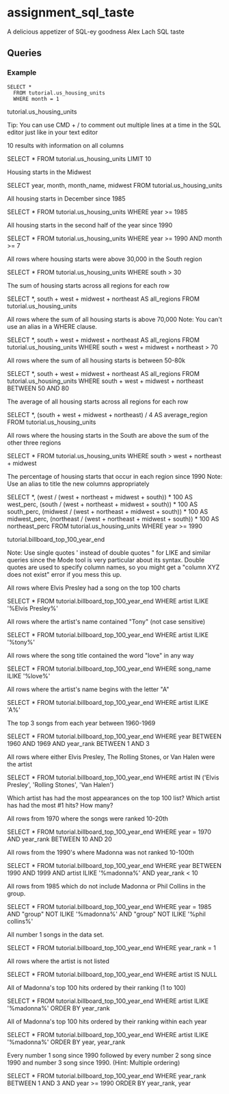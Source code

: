 # assignment_sql_taste
A delicious appetizer of SQL-ey goodness
Alex Lach SQL taste

## Queries

### Example

```
SELECT *
  FROM tutorial.us_housing_units
  WHERE month = 1
```
tutorial.us_housing_units

Tip: You can use CMD + / to comment out multiple lines at a time in the SQL editor just like in your text editor

10 results with information on all columns

SELECT *
  FROM tutorial.us_housing_units 
  LIMIT 10

Housing starts in the Midwest

SELECT year, month, month_name, midwest
  FROM tutorial.us_housing_units 


All housing starts in December since 1985

SELECT *
  FROM tutorial.us_housing_units 
  WHERE year >= 1985

All housing starts in the second half of the year since 1990

SELECT *
  FROM tutorial.us_housing_units 
  WHERE year >= 1990 AND month >= 7

All rows where housing starts were above 30,000 in the South region

SELECT *
  FROM tutorial.us_housing_units 
  WHERE south > 30

The sum of housing starts across all regions for each row

SELECT *,
  south + west + midwest + northeast AS all_regions
  FROM tutorial.us_housing_units 

All rows where the sum of all housing starts is above 70,000 Note: You can't use an alias in a WHERE clause.

SELECT *,
  south + west + midwest + northeast AS all_regions
  FROM tutorial.us_housing_units 
  WHERE south + west + midwest + northeast > 70

All rows where the sum of all housing starts is between 50-80k

SELECT *,
  south + west + midwest + northeast AS all_regions
  FROM tutorial.us_housing_units 
  WHERE south + west + midwest + northeast BETWEEN 50 AND 80


The average of all housing starts across all regions for each row

SELECT *,
  (south + west + midwest + northeast) / 4 AS average_region
  FROM tutorial.us_housing_units 

All rows where the housing starts in the South are above the sum of the other three regions

SELECT *
  FROM tutorial.us_housing_units 
  WHERE south > west + northeast + midwest

The percentage of housing starts that occur in each region since 1990 Note: Use an alias to title the new columns appropriately

SELECT *,
  (west / (west + northeast + midwest + south)) * 100 AS west_perc,
  (south / (west + northeast + midwest + south)) * 100 AS south_perc,
  (midwest / (west + northeast + midwest + south)) * 100 AS midwest_perc,
  (northeast / (west + northeast + midwest + south)) * 100 AS northeast_perc
  FROM tutorial.us_housing_units 
  WHERE year >= 1990



tutorial.billboard_top_100_year_end

Note: Use single quotes ' instead of double quotes " for LIKE and similar queries since the Mode tool is very particular about its syntax. Double quotes are used to specify column names, so you might get a "column XYZ does not exist" error if you mess this up.

All rows where Elvis Presley had a song on the top 100 charts

SELECT *
  FROM tutorial.billboard_top_100_year_end 
  WHERE artist ILIKE '%Elvis Presley%'

All rows where the artist's name contained "Tony" (not case sensitive)

SELECT *
  FROM tutorial.billboard_top_100_year_end 
  WHERE artist ILIKE '%tony%'

All rows where the song title contained the word "love" in any way

SELECT *
  FROM tutorial.billboard_top_100_year_end 
  WHERE song_name ILIKE '%love%'

All rows where the artist's name begins with the letter "A"

SELECT *
  FROM tutorial.billboard_top_100_year_end 
  WHERE artist ILIKE 'A%'

The top 3 songs from each year between 1960-1969

SELECT *
  FROM tutorial.billboard_top_100_year_end 
  WHERE year BETWEEN 1960 AND 1969
  AND year_rank BETWEEN 1 AND 3

All rows where either Elvis Presley, The Rolling Stones, or Van Halen were the artist

SELECT *
  FROM tutorial.billboard_top_100_year_end 
  WHERE artist IN ('Elvis Presley', 'Rolling Stones', 'Van Halen')

Which artist has had the most appearances on the top 100 list?
Which artist has had the most #1 hits? How many?

All rows from 1970 where the songs were ranked 10-20th

SELECT *
  FROM tutorial.billboard_top_100_year_end 
  WHERE year = 1970
  AND year_rank BETWEEN 10 AND 20

All rows from the 1990's where Madonna was not ranked 10-100th

SELECT *
  FROM tutorial.billboard_top_100_year_end 
  WHERE year BETWEEN 1990 AND 1999
  AND artist ILIKE '%madonna%'
  AND year_rank < 10

All rows from 1985 which do not include Madonna or Phil Collins in the group.

SELECT *
  FROM tutorial.billboard_top_100_year_end 
  WHERE year = 1985
  AND "group" NOT ILIKE '%madonna%'
  AND "group" NOT ILIKE '%phil collins%'

All number 1 songs in the data set.

SELECT *
  FROM tutorial.billboard_top_100_year_end 
  WHERE year_rank = 1

All rows where the artist is not listed

SELECT *
  FROM tutorial.billboard_top_100_year_end 
  WHERE artist IS NULL

All of Madonna's top 100 hits ordered by their ranking (1 to 100)

SELECT *
  FROM tutorial.billboard_top_100_year_end 
  WHERE artist ILIKE '%madonna%'
  ORDER BY year_rank

All of Madonna's top 100 hits ordered by their ranking within each year

SELECT *
  FROM tutorial.billboard_top_100_year_end 
  WHERE artist ILIKE '%madonna%'
  ORDER BY year, year_rank


Every number 1 song since 1990 followed by every number 2 song since 1990 and number 3 song since 1990. (Hint: Multiple ordering)

SELECT *
  FROM tutorial.billboard_top_100_year_end 
  WHERE year_rank BETWEEN 1 AND 3
  AND year >= 1990
  ORDER BY year_rank, year
